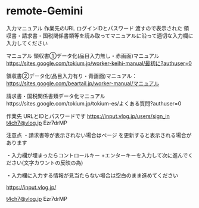 # remote-Gemini
入力マニュアル 作業先のURL ログインIDとパスワード 渡すので表示された 領収書・請求書・国税関係書類等を読み取ってマニュアルに沿って適切な入力欄に入力してください

マニュアル
領収書①データ化(品目入力無し・赤画面)マニュアル
https://sites.google.com/tokium.jp/worker-keihi-manual/最初に?authuser=0

領収書②データ化(品目入力有り・青画面)マニュアル：https://sites.google.com/beartail.jp/worker-manual/マニュアル

請求書・国税関係書類データ化マニュアルhttps://sites.google.com/tokium.jp/tokium-es/よくある質問?authuser=0

作業先 URLとIDとパスワードです
https://input.vlog.jp/users/sign_in
t4ch7@vlog.jp
Ezr7drMP

注意点
・請求書等が表示されない場合はページ を更新すると表示される場合があります

・入力欄が埋まったらコントロールキー +エンターキーを入力して次に進んでください(文字カウントの反映の為)

・入力欄に入力する情報が見当たらない場合は空白のまま進めてください

https://input.vlog.jp/

t4ch7@vlog.jp
Ezr7drMP
